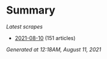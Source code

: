 # Summary
*Latest scrapes*
* [2021-08-10](https://github.com/nuuuwan/news_lk/blob/data/news_lk.2021-08-10.json) (151 articles)

*Generated at 12:18AM, August 11, 2021*